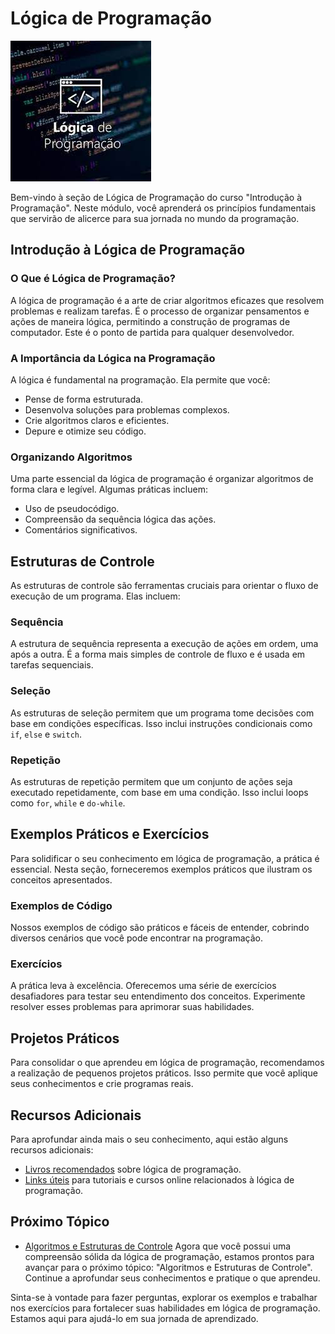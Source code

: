 # Lógica de Programação

![Lógica de Programação](imagens/logica-programacao.jpg)

Bem-vindo à seção de Lógica de Programação do curso "Introdução à Programação". Neste módulo, você aprenderá os princípios fundamentais que servirão de alicerce para sua jornada no mundo da programação.

## Introdução à Lógica de Programação

### O Que é Lógica de Programação?

A lógica de programação é a arte de criar algoritmos eficazes que resolvem problemas e realizam tarefas. É o processo de organizar pensamentos e ações de maneira lógica, permitindo a construção de programas de computador. Este é o ponto de partida para qualquer desenvolvedor.

### A Importância da Lógica na Programação

A lógica é fundamental na programação. Ela permite que você:

- Pense de forma estruturada.
- Desenvolva soluções para problemas complexos.
- Crie algoritmos claros e eficientes.
- Depure e otimize seu código.

### Organizando Algoritmos

Uma parte essencial da lógica de programação é organizar algoritmos de forma clara e legível. Algumas práticas incluem:

- Uso de pseudocódigo.
- Compreensão da sequência lógica das ações.
- Comentários significativos.

## Estruturas de Controle

As estruturas de controle são ferramentas cruciais para orientar o fluxo de execução de um programa. Elas incluem:

### Sequência

A estrutura de sequência representa a execução de ações em ordem, uma após a outra. É a forma mais simples de controle de fluxo e é usada em tarefas sequenciais.

### Seleção

As estruturas de seleção permitem que um programa tome decisões com base em condições específicas. Isso inclui instruções condicionais como `if`, `else` e `switch`.

### Repetição

As estruturas de repetição permitem que um conjunto de ações seja executado repetidamente, com base em uma condição. Isso inclui loops como `for`, `while` e `do-while`.

## Exemplos Práticos e Exercícios

Para solidificar o seu conhecimento em lógica de programação, a prática é essencial. Nesta seção, forneceremos exemplos práticos que ilustram os conceitos apresentados. 

### Exemplos de Código

Nossos exemplos de código são práticos e fáceis de entender, cobrindo diversos cenários que você pode encontrar na programação.

### Exercícios

A prática leva à excelência. Oferecemos uma série de exercícios desafiadores para testar seu entendimento dos conceitos. Experimente resolver esses problemas para aprimorar suas habilidades.

## Projetos Práticos

Para consolidar o que aprendeu em lógica de programação, recomendamos a realização de pequenos projetos práticos. Isso permite que você aplique seus conhecimentos e crie programas reais.

## Recursos Adicionais

Para aprofundar ainda mais o seu conhecimento, aqui estão alguns recursos adicionais:

- [Livros recomendados](bibliografia.md) sobre lógica de programação.
- [Links úteis](links-uteis.md) para tutoriais e cursos online relacionados à lógica de programação.

## Próximo Tópico 
- [Algoritmos e Estruturas de Controle](algoritmos-estruturas.md)
Agora que você possui uma compreensão sólida da lógica de programação, estamos prontos para avançar para o próximo tópico: "Algoritmos e Estruturas de Controle". Continue a aprofundar seus conhecimentos e pratique o que aprendeu.

Sinta-se à vontade para fazer perguntas, explorar os exemplos e trabalhar nos exercícios para fortalecer suas habilidades em lógica de programação. Estamos aqui para ajudá-lo em sua jornada de aprendizado.
